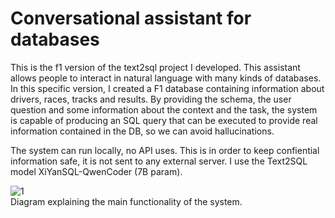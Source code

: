 # Conversational assistant for databases
This is the f1 version of the text2sql project I developed. This assistant allows people to interact in natural language with many kinds of databases. In this specific version, I created a F1 database containing information about drivers, races, tracks and results. By providing the schema, the user question and some information about the context and the task, the system is capable of producing an SQL query that can be executed to provide real information contained in the DB, so we can avoid hallucinations.

The system can run locally, no API uses. This is in order to keep confiential information safe, it is not sent to any external server. I use the Text2SQL model XiYanSQL-QwenCoder (7B param). 

![1](https://github.com/user-attachments/assets/4b3e7560-b7f5-4fea-8dcb-e7c2c0689d00)  
Diagram explaining the main functionality of the system.

